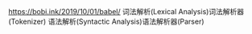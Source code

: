 https://bobi.ink/2019/10/01/babel/
词法解析(Lexical Analysis)词法解析器(Tokenizer)
语法解析(Syntactic Analysis)语法解析器(Parser)